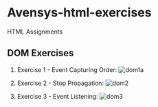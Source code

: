 # Avensys-html-exercises

HTML Assignments

## DOM Exercises

1. Exercise 1 - Event Capturing Order:
![dom1a](https://github.com/gideonfu55/Avensys-html-exercises/assets/94817218/2cbb0e15-bb57-4429-aeed-72313394550e)

2. Exercise 2 - Stop Propagation:
![dom2](https://github.com/gideonfu55/Avensys-html-exercises/assets/94817218/d544af4e-3cc9-4875-bd17-3b0e636acc72)

3. Exercise 3 - Event Listening:
![dom3](https://github.com/gideonfu55/Avensys-html-exercises/assets/94817218/b07f4f32-6759-425e-a785-2af82dab8910)
